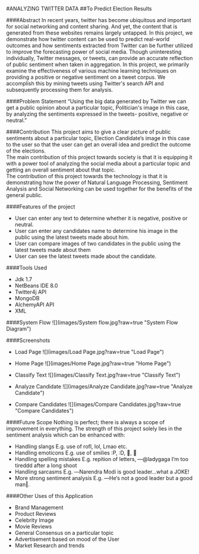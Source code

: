 #ANALYZING TWITTER DATA
##To Predict Election Results

####Abstract
In recent years, twitter has become ubiquitous and important for social networking and content sharing. And yet, the content that is generated from these websites remains largely untapped. In this project, we demonstrate how twitter content can be used to predict real-world outcomes and how sentiments extracted from Twitter can be further utilized to improve the forecasting power of social media. Though uninteresting individually, Twitter messages, or tweets, can provide an accurate reflection of public sentiment when taken in aggregation. In this project, we primarily examine the effectiveness of various machine learning techniques on providing a positive or negative sentiment on a tweet corpus. We accomplish this by mining tweets using Twitter's search API and subsequently processing them for analysis.

####Problem Statement
“Using the big data generated by Twitter we can get a public opinion about a particular topic, Politician's image in this case, by analyzing the sentiments expressed in the tweets- positive, negative or neutral.”

####Contribution
This project aims to give a clear picture of public sentiments about a particular topic, Election Candidate‘s image in this case to the user so that the user can get an overall idea and predict the outcome of the elections.  
The main contribution of this project towards society is that it is equipping it with a power tool of analyzing the social media about a particular topic and getting an overall sentiment about that topic.  
The contribution of this project towards the technology is that it is demonstrating how the power of Natural Language Processing, Sentiment Analysis and Social Networking can be used together for the benefits of the general public.

####Features of the project
  * User can enter any text to determine whether it is negative, positive or neutral.
  * User can enter any candidates name to determine his image in the public using the latest tweets made about him.
  * User can compare images of two candidates in the public using the latest tweets made about them
  * User can see the latest tweets made about the candidate.

####Tools Used
 * Jdk 1.7
 * NetBeans IDE 8.0
 * Twitter4j API
 * MongoDB 
 * AlchemyAPI API
 * XML

####System Flow
![](images/System flow.jpg?raw=true "System Flow Diagram")

####Screenshots

 * Load Page
 ![](images/Load Page.jpg?raw=true "Load Page")

 * Home Page
 ![](images/Home Page.jpg?raw=true "Home Page")

 * Classify Text
 ![](images/Classify Text.jpg?raw=true "Classify Text")

 * Analyze Candidate
 ![](images/Analyze Candidate.jpg?raw=true "Analyze Candidate")

 * Compare Candidates
 ![](images/Compare Candidates.jpg?raw=true "Compare Candidates")

####Future Scope
Nothing is perfect; there is always a scope of improvement in everything. The strength of this project solely lies in the sentiment analysis which can be enhanced with:
 * Handling slangs
   E.g. use of rofl, lol, Lmao etc.
 * Handling emoticons
   E.g. use of smilies :P, :D, , 
 * Handling spelling mistakes
   E.g. repition of letters, ―@ladygaga I‘m too tireddd after a long shoot
 * Handling sarcasms
   E.g. ―Narendra Modi is good leader…what a JOKE!
 * More strong sentiment analysis
   E.g. ―He‘s not a good leader but a good man‖.

####Other Uses of this Application
 * Brand Management
 * Product Reviews
 * Celebrity Image
 * Movie Reviews
 * General Consensus on a particular topic
 * Advertisement based on mood of the User
 * Market Research and trends
